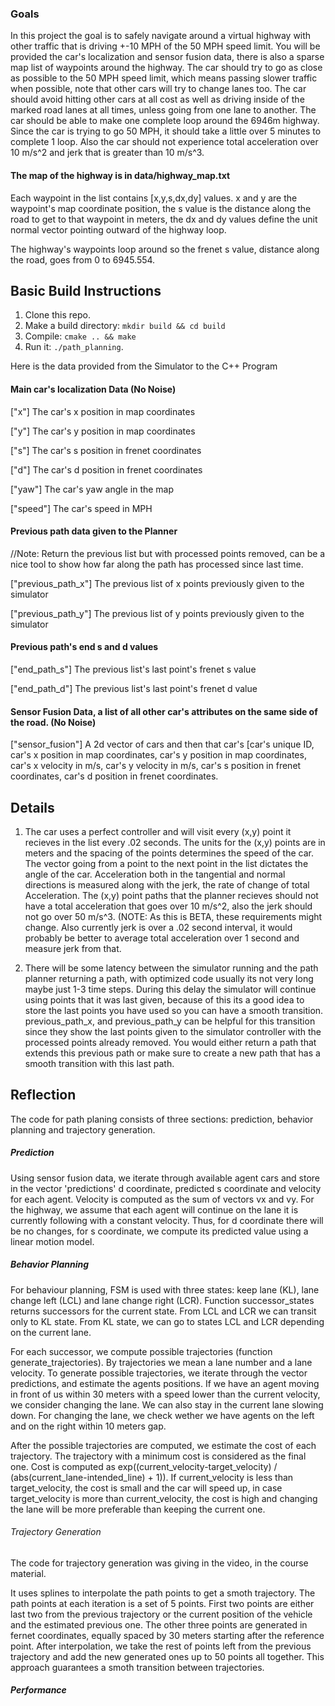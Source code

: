 ### Goals
In this project the goal is to safely navigate around a virtual highway with other traffic that is driving +-10 MPH of the 50 MPH speed limit. You will be provided the car's localization and sensor fusion data, there is also a sparse map list of waypoints around the highway. The car should try to go as close as possible to the 50 MPH speed limit, which means passing slower traffic when possible, note that other cars will try to change lanes too. The car should avoid hitting other cars at all cost as well as driving inside of the marked road lanes at all times, unless going from one lane to another. The car should be able to make one complete loop around the 6946m highway. Since the car is trying to go 50 MPH, it should take a little over 5 minutes to complete 1 loop. Also the car should not experience total acceleration over 10 m/s^2 and jerk that is greater than 10 m/s^3.

#### The map of the highway is in data/highway_map.txt
Each waypoint in the list contains  [x,y,s,dx,dy] values. x and y are the waypoint's map coordinate position, the s value is the distance along the road to get to that waypoint in meters, the dx and dy values define the unit normal vector pointing outward of the highway loop.

The highway's waypoints loop around so the frenet s value, distance along the road, goes from 0 to 6945.554.

## Basic Build Instructions

1. Clone this repo.
2. Make a build directory: `mkdir build && cd build`
3. Compile: `cmake .. && make`
4. Run it: `./path_planning`.

Here is the data provided from the Simulator to the C++ Program

#### Main car's localization Data (No Noise)

["x"] The car's x position in map coordinates

["y"] The car's y position in map coordinates

["s"] The car's s position in frenet coordinates

["d"] The car's d position in frenet coordinates

["yaw"] The car's yaw angle in the map

["speed"] The car's speed in MPH

#### Previous path data given to the Planner

//Note: Return the previous list but with processed points removed, can be a nice tool to show how far along
the path has processed since last time. 

["previous_path_x"] The previous list of x points previously given to the simulator

["previous_path_y"] The previous list of y points previously given to the simulator

#### Previous path's end s and d values 

["end_path_s"] The previous list's last point's frenet s value

["end_path_d"] The previous list's last point's frenet d value

#### Sensor Fusion Data, a list of all other car's attributes on the same side of the road. (No Noise)

["sensor_fusion"] A 2d vector of cars and then that car's [car's unique ID, car's x position in map coordinates, car's y position in map coordinates, car's x velocity in m/s, car's y velocity in m/s, car's s position in frenet coordinates, car's d position in frenet coordinates. 

## Details

1. The car uses a perfect controller and will visit every (x,y) point it recieves in the list every .02 seconds. The units for the (x,y) points are in meters and the spacing of the points determines the speed of the car. The vector going from a point to the next point in the list dictates the angle of the car. Acceleration both in the tangential and normal directions is measured along with the jerk, the rate of change of total Acceleration. The (x,y) point paths that the planner recieves should not have a total acceleration that goes over 10 m/s^2, also the jerk should not go over 50 m/s^3. (NOTE: As this is BETA, these requirements might change. Also currently jerk is over a .02 second interval, it would probably be better to average total acceleration over 1 second and measure jerk from that.

2. There will be some latency between the simulator running and the path planner returning a path, with optimized code usually its not very long maybe just 1-3 time steps. During this delay the simulator will continue using points that it was last given, because of this its a good idea to store the last points you have used so you can have a smooth transition. previous_path_x, and previous_path_y can be helpful for this transition since they show the last points given to the simulator controller with the processed points already removed. You would either return a path that extends this previous path or make sure to create a new path that has a smooth transition with this last path.

## Reflection
The code for path planing consists of three sections: prediction, behavior planning and trajectory generation.

##### Prediction

Using sensor fusion data, we iterate through available agent cars and store in the vector 'predictions' d coordinate, predicted s coordinate and velocity for each agent. Velocity is computed as the sum of vectors vx and vy. For the highway, we assume that each agent will continue on the lane it is currently following with a constant velocity. Thus, for d coordinate there will be no changes, for s coordinate, we compute its predicted value using a linear motion model.    

##### Behavior Planning

For behaviour planning, FSM is used with three states: keep lane (KL), lane change left (LCL) and lane change right (LCR). Function successor_states returns successors for the current state. From LCL and LCR we can transit only to KL state. From KL state, we can go to states LCL and LCR depending on the current lane.

For each successor, we compute possible trajectories (function generate_trajectories). By trajectories we mean a lane number and a lane velocity. To generate possible trajectories, we iterate through the vector predictions, and estimate the agents positions. If we have an agent moving in front of us within 30 meters with a speed lower than the current velocity, we consider changing the lane. We can also stay in the current lane slowing down. For changing the lane, we check wether we have agents on the left and on the right within 10 meters gap.   

After the possible trajectories are computed, we estimate the cost of each trajectory. The trajectory with a minimum cost is considered as the final one. Cost is computed as exp((current_velocity-target_velocity) / (abs(current_lane-intended_line) + 1)). If current_velocity is less than target_velocity, the cost is small and the car will speed up, in case target_velocity is more than current_velocity, the cost is high and changing the lane will be more preferable than keeping the current one. 

###### Trajectory Generation

The code for trajectory generation was giving in the video, in the course material. 

It uses splines to interpolate the path points to get a smoth trajectory. The path points at each iteration is a set of 5 points. First two points are either last two from the previous trajectory or the current position of the vehicle and the estimated previous one. The other three points are generated in fernet coordinates, equally spaced by 30 meters starting after the reference point. After interpolation, we take the rest of points left from the previous trajectory and add the new generated ones up to 50 points all together. This approach guarantees a smoth transition between trajectories. 


##### Performance 
